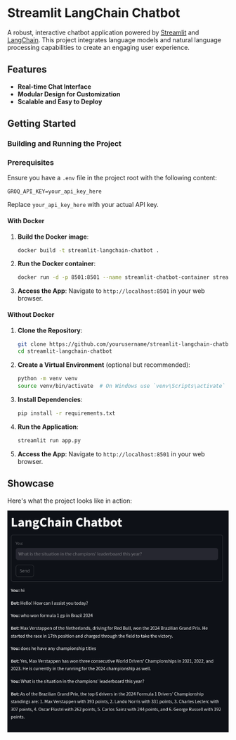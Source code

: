 # Streamlit LangChain Chatbot

A robust, interactive chatbot application powered by [Streamlit](https://streamlit.io) and [LangChain](https://langchain.com). This project integrates language models and natural language processing capabilities to create an engaging user experience.

## Features

- **Real-time Chat Interface**
- **Modular Design for Customization**
- **Scalable and Easy to Deploy**

## Getting Started

### Building and Running the Project

### Prerequisites

Ensure you have a `.env` file in the project root with the following content:

```env
GROQ_API_KEY=your_api_key_here
```

Replace `your_api_key_here` with your actual API key.

#### With Docker

1. **Build the Docker image**:

   ```bash
   docker build -t streamlit-langchain-chatbot .
   ```

2. **Run the Docker container**:

   ```bash
   docker run -d -p 8501:8501 --name streamlit-chatbot-container streamlit-langchain-chatbot
   ```

3. **Access the App**: Navigate to `http://localhost:8501` in your web browser.

#### Without Docker

1. **Clone the Repository**:

   ```bash
   git clone https://github.com/yourusername/streamlit-langchain-chatbot.git
   cd streamlit-langchain-chatbot
   ```

2. **Create a Virtual Environment** (optional but recommended):

   ```bash
   python -m venv venv
   source venv/bin/activate  # On Windows use `venv\Scripts\activate`
   ```

3. **Install Dependencies**:

   ```bash
   pip install -r requirements.txt
   ```

4. **Run the Application**:

   ```bash
   streamlit run app.py
   ```

5. **Access the App**: Navigate to `http://localhost:8501` in your web browser.

## Showcase

Here's what the project looks like in action:

![Screenshot 1](./showcase/image1.png)
